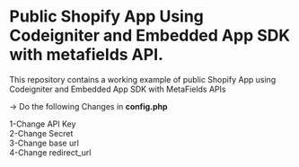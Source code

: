 # Public Shopify App Using Codeigniter and Embedded App SDK with metafields API.
This repository contains a working example of public Shopify App using Codeigniter and Embedded App SDK with MetaFields APIs

-> Do the following Changes in <strong>config.php</strong>

1-Change API Key<br>
2-Change Secret<br>
3-Change base url <br>
4-Change redirect_url <br>
